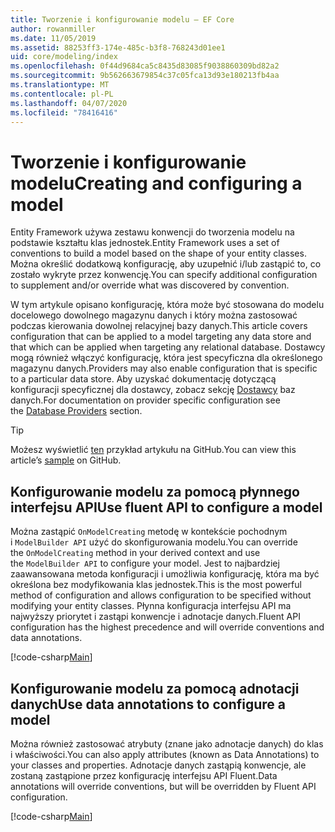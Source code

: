 ```yaml
---
title: Tworzenie i konfigurowanie modelu — EF Core
author: rowanmiller
ms.date: 11/05/2019
ms.assetid: 88253ff3-174e-485c-b3f8-768243d01ee1
uid: core/modeling/index
ms.openlocfilehash: 0f44d9684ca5c8435d83085f9038860309bd82a2
ms.sourcegitcommit: 9b562663679854c37c05fca13d93e180213fb4aa
ms.translationtype: MT
ms.contentlocale: pl-PL
ms.lasthandoff: 04/07/2020
ms.locfileid: "78416416"
---
```

# <a name="creating-and-configuring-a-model"></a><span data-ttu-id="8b493-102">Tworzenie i konfigurowanie modelu</span><span class="sxs-lookup"><span data-stu-id="8b493-102">Creating and configuring a model</span></span>

<span data-ttu-id="8b493-103">Entity Framework używa zestawu konwencji do tworzenia modelu na podstawie kształtu klas jednostek.</span><span class="sxs-lookup"><span data-stu-id="8b493-103">Entity Framework uses a set of conventions to build a model based on the shape of your entity classes.</span></span> <span data-ttu-id="8b493-104">Można określić dodatkową konfigurację, aby uzupełnić i/lub zastąpić to, co zostało wykryte przez konwencję.</span><span class="sxs-lookup"><span data-stu-id="8b493-104">You can specify additional configuration to supplement and/or override what was discovered by convention.</span></span>

<span data-ttu-id="8b493-105">W tym artykule opisano konfigurację, która może być stosowana do modelu docelowego dowolnego magazynu danych i który można zastosować podczas kierowania dowolnej relacyjnej bazy danych.</span><span class="sxs-lookup"><span data-stu-id="8b493-105">This article covers configuration that can be applied to a model targeting any data store and that which can be applied when targeting any relational database.</span></span> <span data-ttu-id="8b493-106">Dostawcy mogą również włączyć konfigurację, która jest specyficzna dla określonego magazynu danych.</span><span class="sxs-lookup"><span data-stu-id="8b493-106">Providers may also enable configuration that is specific to a particular data store.</span></span> <span data-ttu-id="8b493-107">Aby uzyskać dokumentację dotyczącą konfiguracji specyficznej dla dostawcy, zobacz sekcję [Dostawcy](../providers/index.md) baz danych.</span><span class="sxs-lookup"><span data-stu-id="8b493-107">For documentation on provider specific configuration see the [Database Providers](../providers/index.md) section.</span></span>

> [!TIP]  
> <span data-ttu-id="8b493-108">Możesz wyświetlić [ten](https://github.com/dotnet/EntityFramework.Docs/tree/master/samples) przykład artykułu na GitHub.</span><span class="sxs-lookup"><span data-stu-id="8b493-108">You can view this article’s [sample](https://github.com/dotnet/EntityFramework.Docs/tree/master/samples) on GitHub.</span></span>

## <a name="use-fluent-api-to-configure-a-model"></a><span data-ttu-id="8b493-109">Konfigurowanie modelu za pomocą płynnego interfejsu API</span><span class="sxs-lookup"><span data-stu-id="8b493-109">Use fluent API to configure a model</span></span>

<span data-ttu-id="8b493-110">Można zastąpić `OnModelCreating` metodę w kontekście pochodnym i `ModelBuilder API` użyć do skonfigurowania modelu.</span><span class="sxs-lookup"><span data-stu-id="8b493-110">You can override the `OnModelCreating` method in your derived context and use the `ModelBuilder API` to configure your model.</span></span> <span data-ttu-id="8b493-111">Jest to najbardziej zaawansowana metoda konfiguracji i umożliwia konfigurację, która ma być określona bez modyfikowania klas jednostek.</span><span class="sxs-lookup"><span data-stu-id="8b493-111">This is the most powerful method of configuration and allows configuration to be specified without modifying your entity classes.</span></span> <span data-ttu-id="8b493-112">Płynna konfiguracja interfejsu API ma najwyższy priorytet i zastąpi konwencje i adnotacje danych.</span><span class="sxs-lookup"><span data-stu-id="8b493-112">Fluent API configuration has the highest precedence and will override conventions and data annotations.</span></span>

[!code-csharp[Main](../../../samples/core/Modeling/FluentAPI/Required.cs?highlight=12-14)]

## <a name="use-data-annotations-to-configure-a-model"></a><span data-ttu-id="8b493-113">Konfigurowanie modelu za pomocą adnotacji danych</span><span class="sxs-lookup"><span data-stu-id="8b493-113">Use data annotations to configure a model</span></span>

<span data-ttu-id="8b493-114">Można również zastosować atrybuty (znane jako adnotacje danych) do klas i właściwości.</span><span class="sxs-lookup"><span data-stu-id="8b493-114">You can also apply attributes (known as Data Annotations) to your classes and properties.</span></span> <span data-ttu-id="8b493-115">Adnotacje danych zastąpią konwencje, ale zostaną zastąpione przez konfigurację interfejsu API Fluent.</span><span class="sxs-lookup"><span data-stu-id="8b493-115">Data annotations will override conventions, but will be overridden by Fluent API configuration.</span></span>

[!code-csharp[Main](../../../samples/core/Modeling/DataAnnotations/Required.cs?highlight=15)]
